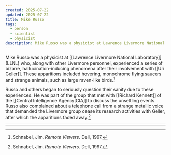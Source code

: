 ```yaml
---
created: 2025-07-22
updated: 2025-07-22
title: Mike Russo
tags:
  - person
  - scientist
  - physicist
description: Mike Russo was a physicist at Lawrence Livermore National Laboratory who experienced bizarre apparitions after involvement with Uri Geller.
---
```


Mike Russo was a physicist at [[Lawrence Livermore National Laboratory]] (LLNL) who, along with other Livermore personnel, experienced a series of bizarre, hallucination-inducing phenomena after their involvement with [[Uri Geller]]. These apparitions included hovering, monochrome flying saucers and strange animals, such as large raven-like birds.[^1]

Russo and others began to seriously question their sanity due to these experiences. He was part of the group that met with [[Richard Kennett]] of the [[Central Intelligence Agency|CIA]] to discuss the unsettling events. Russo also complained about a telephone call from a strange metallic voice that demanded the Livermore group cease its research activities with Geller, after which the apparitions faded away.[^1]

---

[^1]: Schnabel, Jim. *Remote Viewers*. Dell, 1997.
